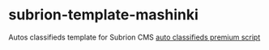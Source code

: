 # subrion-template-mashinki
Autos classifieds template for Subrion CMS [auto classifieds premium script](http://www.subrion.com/product/autos.html)
